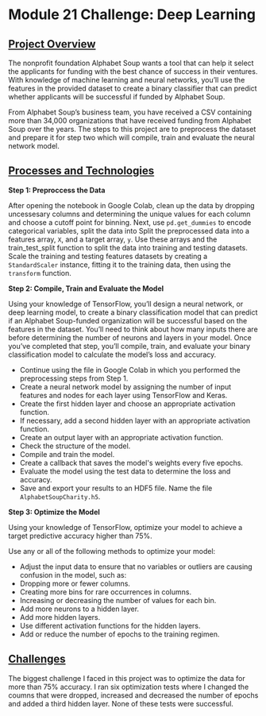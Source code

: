 # Module 21 Challenge: Deep Learning

<ins>Project Overview</ins>
------
The nonprofit foundation Alphabet Soup wants a tool that can help it select the applicants for funding with the best chance of success in their ventures. With knowledge of machine learning and neural networks, you’ll use the features in the provided dataset to create a binary classifier that can predict whether applicants will be successful if funded by Alphabet Soup.

From Alphabet Soup’s business team, you have received a CSV containing more than 34,000 organizations that have received funding from Alphabet Soup over the years. The steps to this project are to preprocess the dataset and prepare it for step two which will compile, train and evaluate the neural network model.


<ins>Processes and Technologies</ins>
------

**Step 1: Preproccess the Data**


After opening the notebook in Google Colab, clean up the data by dropping uncessesary columns and determining the unique values for each column and choose a cutoff point for binning. Next, use `pd.get_dummies` to encode categorical variables, split the data into Split the preprocessed data into a features array, `X`, and a target array, `y`. Use these arrays and the train_test_split function to split the data into training and testing datasets. Scale the training and testing features datasets by creating a `StandardScaler` instance, fitting it to the training data, then using the `transform` function.

**Step 2: Compile, Train and Evaluate the Model**


Using your knowledge of TensorFlow, you’ll design a neural network, or deep learning model, to create a binary classification model that can predict if an Alphabet Soup-funded organization will be successful based on the features in the dataset. You’ll need to think about how many inputs there are before determining the number of neurons and layers in your model. Once you’ve completed that step, you’ll compile, train, and evaluate your binary classification model to calculate the model’s loss and accuracy.

* Continue using the file in Google Colab in which you performed the preprocessing steps from Step 1.
* Create a neural network model by assigning the number of input features and nodes for each layer using TensorFlow and Keras.
* Create the first hidden layer and choose an appropriate activation function.
* If necessary, add a second hidden layer with an appropriate activation function.
* Create an output layer with an appropriate activation function.
* Check the structure of the model.
* Compile and train the model.
* Create a callback that saves the model's weights every five epochs.
* Evaluate the model using the test data to determine the loss and accuracy.
* Save and export your results to an HDF5 file. Name the file `AlphabetSoupCharity.h5`.

**Step 3: Optimize the Model**

Using your knowledge of TensorFlow, optimize your model to achieve a target predictive accuracy higher than 75%.

Use any or all of the following methods to optimize your model:

* Adjust the input data to ensure that no variables or outliers are causing confusion in the model, such as:
* Dropping more or fewer columns.
* Creating more bins for rare occurrences in columns.
* Increasing or decreasing the number of values for each bin.
* Add more neurons to a hidden layer.
* Add more hidden layers.
* Use different activation functions for the hidden layers.
* Add or reduce the number of epochs to the training regimen.

<ins>Challenges</ins>
------


The biggest challenge I faced in this project was to optimize the data for more than 75% accuracy. I ran six optimization tests where I changed the coumns that were dropped, increased and decreased the number of epochs and added a third hidden layer. None of these tests were successful.

